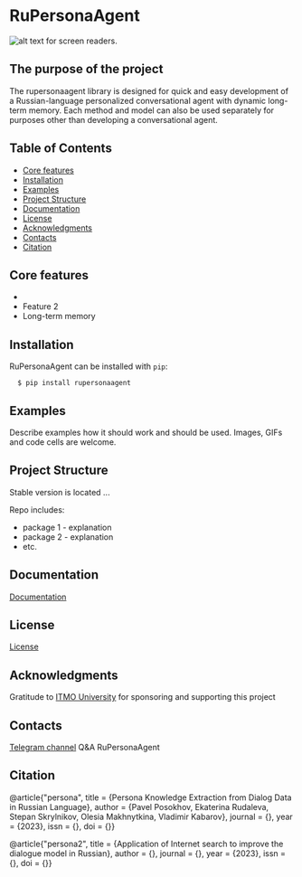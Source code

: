 # RuPersonaAgent
![alt text for screen readers](https://itmo.ru/file/pages/213/logo_na_plashke_russkiy_belyy.png "Text to show on mouseover").

## The purpose of the project
The rupersonaagent library is designed for quick and easy development of a Russian-language personalized conversational agent with dynamic long-term memory. Each method and model can also be used separately for purposes other than developing a conversational agent.

## Table of Contents

-  [Core features](#core-features)
-  [Installation](#installation)
-  [Examples](#examples)
-  [Project Structure](#project-structure)
-  [Documentation](#documentation)
-  [License](#license)
-  [Acknowledgments](#acknowledgments)
-  [Contacts](#contacts)
-  [Citation](#citation)


## Core features


* 
* Feature 2
* Long-term memory



## Installation

RuPersonaAgent can be installed with ``pip``:

```
  $ pip install rupersonaagent
```

## Examples
Describe examples how it should work and should be used.
Images, GIFs and code cells are welcome.


## Project Structure
Stable version is located ...

Repo includes:

* package 1 - explanation
* package 2 - explanation
* etc.

## Documentation
[Documentation](https://gitlab.com/Iolly/rupersonaagent/-/wikis/Документация)


## License
[License](LICENSE)

## Acknowledgments
Gratitude to [ITMO University](https://itmo.ru) for sponsoring and supporting this project


## Contacts
[Telegram channel](<https://t.me/rupersonaagent>) Q&A RuPersonaAgent

## Citation


@article{"persona",
  title = {Persona Knowledge Extraction from Dialog Data in Russian Language},
  author = {Pavel Posokhov, Ekaterina Rudaleva, Stepan Skrylnikov, Olesia Makhnytkina, Vladimir Kabarov},
  journal = {},
  year = {2023},
  issn = {},
  doi = {}}

@article{"persona2",
  title = {Application of Internet search to improve the dialogue model in Russian},
  author = {},
  journal = {},
  year = {2023},
  issn = {},
  doi = {}}

